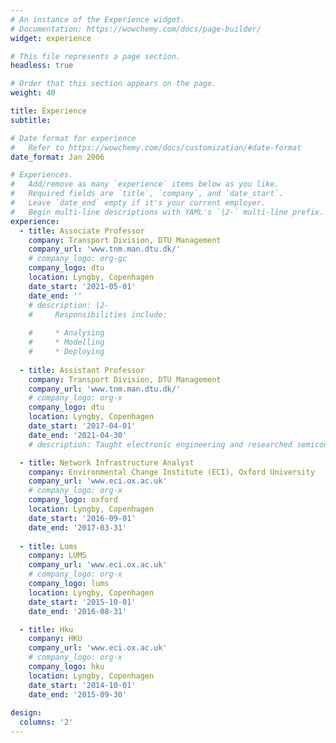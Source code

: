 ```yaml
---
# An instance of the Experience widget.
# Documentation: https://wowchemy.com/docs/page-builder/
widget: experience

# This file represents a page section.
headless: true

# Order that this section appears on the page.
weight: 40

title: Experience
subtitle:

# Date format for experience
#   Refer to https://wowchemy.com/docs/customization/#date-format
date_format: Jan 2006

# Experiences.
#   Add/remove as many `experience` items below as you like.
#   Required fields are `title`, `company`, and `date_start`.
#   Leave `date_end` empty if it's your current employer.
#   Begin multi-line descriptions with YAML's `|2-` multi-line prefix.
experience:
  - title: Associate Professor
    company: Transport Division, DTU Management
    company_url: 'www.tnm.man.dtu.dk/'
    # company_logo: org-gc
    company_logo: dtu
    location: Lyngby, Copenhagen
    date_start: '2021-05-01'
    date_end: ''
    # description: |2-
    #     Responsibilities include:
        
    #     * Analysing
    #     * Modelling
    #     * Deploying
        
  - title: Assistant Professor
    company: Transport Division, DTU Management 
    company_url: 'www.tnm.man.dtu.dk/'
    # company_logo: org-x
    company_logo: dtu
    location: Lyngby, Copenhagen
    date_start: '2017-04-01'
    date_end: '2021-04-30'
    # description: Taught electronic engineering and researched semiconductor physics.

  - title: Network Infrastructure Analyst
    company: Environmental Change Institute (ECI), Oxford University
    company_url: 'www.eci.ox.ac.uk'
    # company_logo: org-x
    company_logo: oxford
    location: Lyngby, Copenhagen
    date_start: '2016-09-01'
    date_end: '2017-03-31'
  
  - title: Lums
    company: LUMS
    company_url: 'www.eci.ox.ac.uk'
    # company_logo: org-x
    company_logo: lums
    location: Lyngby, Copenhagen
    date_start: '2015-10-01'
    date_end: '2016-08-31'

  - title: Hku
    company: HKU
    company_url: 'www.eci.ox.ac.uk'
    # company_logo: org-x
    company_logo: hku
    location: Lyngby, Copenhagen
    date_start: '2014-10-01'
    date_end: '2015-09-30'
  
design:
  columns: '2'
---
```

